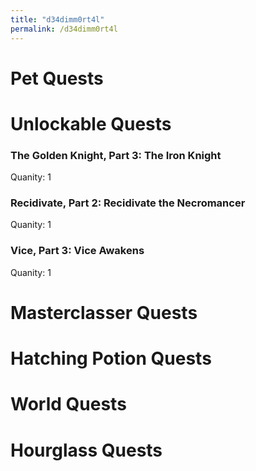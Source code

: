 ```yaml
---
title: "d34dimm0rt4l"
permalink: /d34dimm0rt4l
---
```


# Pet Quests
# Unlockable Quests
### The Golden Knight, Part 3: The Iron Knight

Quanity: 1

### Recidivate, Part 2: Recidivate the Necromancer

Quanity: 1

### Vice, Part 3: Vice Awakens

Quanity: 1

# Masterclasser Quests
# Hatching Potion Quests
# World Quests
# Hourglass Quests
